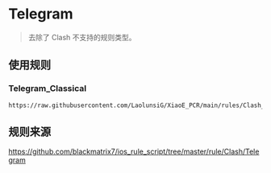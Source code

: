 # Telegram
> 去除了 Clash 不支持的规则类型。

## 使用规则
### Telegram_Classical
```
https://raw.githubusercontent.com/LaolunsiG/XiaoE_PCR/main/rules/Clash_Old/Telegram/Telegram_Classical.yaml
```

## 规则来源
https://github.com/blackmatrix7/ios_rule_script/tree/master/rule/Clash/Telegram
